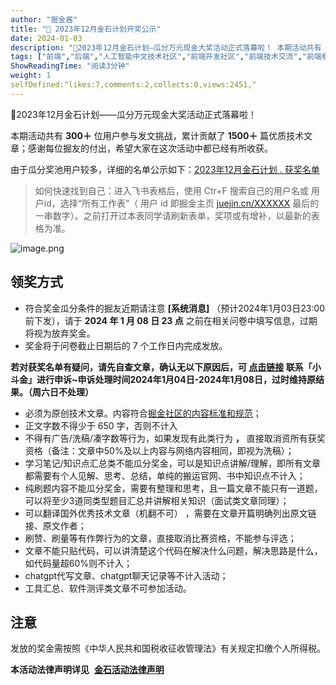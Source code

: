```yaml
---
author: "掘金酱"
title: "🎉 2023年12月金石计划开奖公示"
date: 2024-01-03
description: "🎉2023年12月金石计划—瓜分万元现金大奖活动正式落幕啦！ 本期活动共有 300＋ 位用户参与发文挑战，累计贡献了 1500＋ 篇优质技术文章；感谢每位掘友的付出，希望大家在这次活动中都已经有所收"
tags: ["前端","后端","人工智能中文技术社区","前端开发社区","前端技术交流","前端框架教程","JavaScript 学习资源","CSS 技巧与最佳实践","HTML5 最新动态","前端工程师职业发展","开源前端项目","前端技术趋势"]
ShowReadingTime: "阅读3分钟"
weight: 1
selfDefined:"likes:7,comments:2,collects:0,views:2451,"
---
```

🎉2023年12月金石计划——瓜分万元现金大奖活动正式落幕啦！

本期活动共有 **300＋** 位用户参与发文挑战，累计贡献了 **1500＋** 篇优质技术文章；感谢每位掘友的付出，希望大家在这次活动中都已经有所收获。

由于瓜分奖池用户较多，详细的名单公示如下：[2023年12月金石计划 . 获奖名单](https://link.juejin.cn?target=https%3A%2F%2Fbytedance.larkoffice.com%2Fsheets%2FHpFZs1MB7h5SVOt0Pm3ca0fsnQh%3Ffrom%3Dfrom_copylink "https://bytedance.larkoffice.com/sheets/HpFZs1MB7h5SVOt0Pm3ca0fsnQh?from=from_copylink")

> 如何快速找到自己：进入飞书表格后，使用 Ctr+F 搜索自己的用户名或 用户id，选择“所有工作表”（ 用户 id 即掘金主页 [juejin.cn/XXXXXX](https://juejin.cn/XXXXXX "https://juejin.cn/XXXXXX") 最后的一串数字）。之前打开过本表同学请刷新表单，奖项或有增补，以最新的表格为准。

![image.png](/images/jueJin/92edccb9cbd84ee.png)

领奖方式
----

*   符合奖金瓜分条件的掘友近期请注意 **\[系统消息\]** （预计2024年1月03日23:00前下发），请于 **2024 年 1 月 08 日 23 点** 之前在相关问卷中填写信息，过期将视为放弃奖金。
*   奖金将于问卷截止日期后的 7 个工作日内完成发放。

**若对获奖名单有疑问，请先自查文章，确认无以下原因后，可 [点击链接](https://juejin.cn/notification/im?participantId=2414980799929576 "https://juejin.cn/notification/im?participantId=2414980799929576") 联系「小斗金」进行申诉~申诉处理时间2024年1月04日-2024年1月08日，过时维持原结果。（周六日不处理）**

*   必须为原创技术文章。内容符合[掘金社区的内容标准和规范](https://juejin.cn/book/6844733795329900551/section/6844733795380232199 "https://juejin.cn/book/6844733795329900551/section/6844733795380232199")；
*   正文字数不得少于 650 字，否则不计入
*   不得有广告/洗稿/凑字数等行为，如果发现有此类行为 **，** 直接取消资所有获奖资格（备注：文章中50%及以上内容与网络内容相同，即视为洗稿）；
*   学习笔记/知识点汇总类不能瓜分奖金，可以是知识点讲解/理解，即所有文章都需要有个人见解、思考、总结，单纯的搬运官网、书中知识点不计入；
*   纯刷题内容不能瓜分奖金，需要有整理和思考，且一篇文章不能只有一道题，可以将至少3道同类型题目汇总并讲解相关知识（面试类文章同理）；
*   可以翻译国外优秀技术文章（机翻不可） ，需要在文章开篇明确列出原文链接、原文作者；
*   刷赞、刷量等有作弊行为的文章，直接取消比赛资格，不能参与评选；
*   文章不能只贴代码，可以讲清楚这个代码在解决什么问题，解决思路是什么，如代码量超60%则不计入；
*   chatgpt代写文章、chatgpt聊天记录等不计入活动；
*   工具汇总、软件测评类文章不可参加活动。

注意
--

发放的奖金需按照《中华人民共和国税收征收管理法》有关规定扣缴个人所得税。

**本活动法律声明详见**  **[金石活动法律声明](https://bytedance.feishu.cn/docx/doxcnhVXY9NDHSE16nmNsGfKcte "https://bytedance.feishu.cn/docx/doxcnhVXY9NDHSE16nmNsGfKcte")**